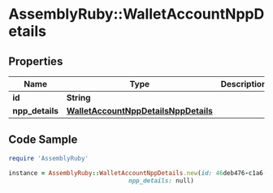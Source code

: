 # AssemblyRuby::WalletAccountNppDetails

## Properties

Name | Type | Description | Notes
------------ | ------------- | ------------- | -------------
**id** | **String** |  | [optional] 
**npp_details** | [**WalletAccountNppDetailsNppDetails**](WalletAccountNppDetailsNppDetails.md) |  | [optional] 

## Code Sample

```ruby
require 'AssemblyRuby'

instance = AssemblyRuby::WalletAccountNppDetails.new(id: 46deb476-c1a6-41eb-8eb7-26a695bbe5bc,
                                 npp_details: null)
```


